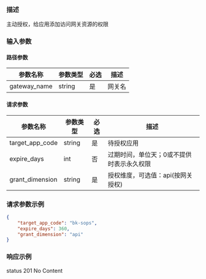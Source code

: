 ### 描述

主动授权，给应用添加访问网关资源的权限


### 输入参数

#### 路径参数

| 参数名称         | 参数类型 | 必选 | 描述   |
|--------------| -------- | ---- | ------ |
| gateway_name | string   | 是   | 网关名 |

#### 请求参数

| 参数名称        | 参数类型 | 必选 | 描述                                      |
| --------------- | -------- | ---- | ----------------------------------------- |
| target_app_code | string   | 是   | 待授权应用                                |
| expire_days     | int      | 否   | 过期时间，单位天；0或不提供时表示永久权限 |
| grant_dimension | string   | 是   | 授权维度，可选值：api(按网关授权)         |

### 请求参数示例

```json
{
    "target_app_code": "bk-sops",
    "expire_days": 360,
    "grant_dimension": "api"
}
```


### 响应示例

status 201
No Content
